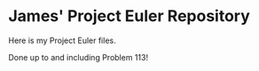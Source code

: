 # James' Project Euler Repository
Here is my Project Euler files.

Done up to and including Problem 113!